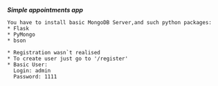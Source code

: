***Simple appointments app***

```
You have to install basic MongoDB Server,and such python packages:
* Flask
* PyMongo
* bson
```
```
* Registration wasn`t realised
* To create user just go to '/register'
* Basic User:
  Login: admin
  Password: 1111
```